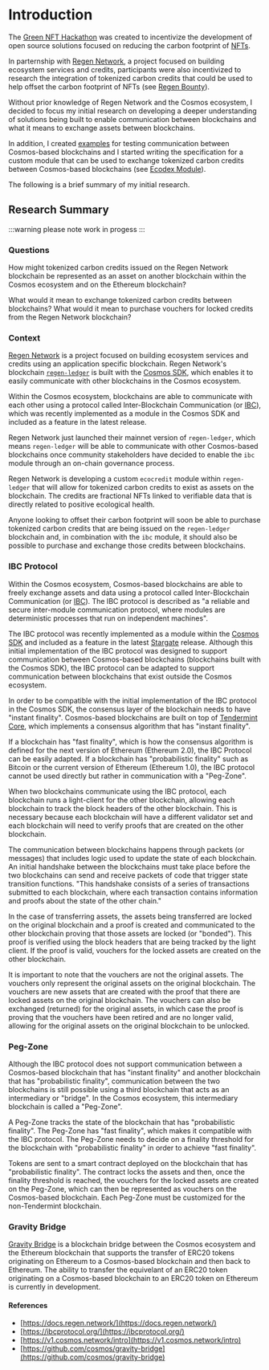 # Introduction

The [Green NFT Hackathon](https://gitcoin.co/hackathon/green-nft/onboard) was created to incentivize the development of open source solutions focused on reducing the carbon footprint of [NFTs](https://ethereum.org/en/nft/).

In parternship with [Regen Network](https://www.regen.network/), a project focused on building ecosystem services and credits, participants were also incentivized to research the integration of tokenized carbon credits that could be used to help offset the carbon footprint of NFTs (see [Regen Bounty](https://gitcoin.co/issue/GreenNFT/GreenNFTs/3/100025306)).

Without prior knowledge of Regen Network and the Cosmos ecosystem, I decided to focus my initial research on developing a deeper understanding of solutions being built to enable communication between blockchains and what it means to exchange assets between blockchains.

In addition, I created [examples](/development/testing/overview.html) for testing communication between Cosmos-based blockchains and I started writing the specification for a custom module that can be used to exchange tokenized carbon credits between Cosmos-based blockchains (see [Ecodex Module](/research/green-nft/ecodex-module.html)).

The following is a brief summary of my initial research.

## Research Summary

:::warning please note
work in progess
:::

### Questions

How might tokenized carbon credits issued on the Regen Network blockchain be represented as an asset on another blockchain within the Cosmos ecosystem and on the Ethereum blockchain?

What would it mean to exchange tokenized carbon credits between blockchains? What would it mean to purchase vouchers for locked credits from the Regen Network blockchain?

### Context

[Regen Network](https://www.regen.network/) is a project focused on building ecosystem services and credits using an application specific blockchain. Regen Network's blockchain [`regen-ledger`](https://github.com/regen-network/regen-ledger) is built with the [Cosmos SDK](https://github.com/cosmos/cosmos-sdk), which enables it to easily communicate with other blockchains in the Cosmos ecosystem.

Within the Cosmos ecosystem, blockchains are able to communicate with each other using a protocol called Inter-Blockchain Communication (or [IBC](https://ibcprotocol.org/)), which was recently implemented as a module in the Cosmos SDK and included as a feature in the latest release.

Regen Network just launched their mainnet version of `regen-ledger`, which means `regen-ledger` will be able to communicate with other Cosmos-based blockchains once community stakeholders have decided to enable the `ibc` module through an on-chain governance process.

Regen Network is developing a custom `ecocredit` module within `regen-ledger` that will allow for tokenized carbon credits to exist as assets on the blockchain. The credits are fractional NFTs linked to verifiable data that is directly related to positive ecological health.

Anyone looking to offset their carbon footprint will soon be able to purchase tokenized carbon credits that are being issued on the `regen-ledger` blockchain and, in combination with the `ibc` module, it should also be possible to purchase and exchange those credits between blockchains.

<!-- ### Proof-of-Stake

"99% lower carbon footprint"

"Cosmos blockchains use an efficient Proof-of-Stake (PoS) consensus algorithm for securing the network. This PoS algorithm reduces the Cosmos carbon footprint by more than 99% compared to Proof-of-Work blockchains like Bitcoin that has a carbon footprint roughly the size of Switzerland." -->

### IBC Protocol

<!-- *What is the IBC protocol?* -->

Within the Cosmos ecosystem, Cosmos-based blockchains are able to freely exchange assets and data using a protocol called Inter-Blockchain Communication (or [IBC](https://ibcprotocol.org/)). The IBC protocol is described as "a reliable and secure inter-module communication protocol, where modules are deterministic processes that run on independent machines".

The IBC protocol was recently implemented as a module within the [Cosmos SDK](https://github.com/cosmos/cosmos-sdk) and included as a feature in the latest [Stargate](https://stargate.cosmos.network/) release. Although this initial implementation of the IBC protocol was designed to support communication between Cosmos-based blockchains (blockchains built with the Cosmos SDK), the IBC protocol can be adapted to support communication between blockchains that exist outside the Cosmos ecosystem.

In order to be compatible with the initial implementation of the IBC protocol in the Cosmos SDK, the consensus layer of the blockchain needs to have "instant finality". Cosmos-based blockchains are built on top of [Tendermint Core](https://github.com/tendermint/tendermint), which implements a consensus algorithm that has "instant finality".

If a blockchain has "fast finality", which is how the consensus algorithm is defined for the next version of Ethereum (Ethereum 2.0), the IBC Protocol can be easily adapted. If a blockchain has "probabilistic finality" such as Bitcoin or the current version of Ethereum (Ethereum 1.0), the IBC protocol cannot be used directly but rather in communication with a "Peg-Zone".

<!-- #### How does it work? -->

When two blockchains communicate using the IBC protocol, each blockchain runs a light-client for the other blockchain, allowing each blockchain to track the block headers of the other blockchain. This is necessary because each blockchain will have a different validator set and each blockchain will need to verify proofs that are created on the other blockchain.

The communication between blockchains happens through packets (or messages) that includes logic used to update the state of each blockchain. An initial handshake between the blockchains must take place before the two blockchains can send and receive packets of code that trigger state transition functions. "This handshake consists of a series of transactions submitted to each blockchain, where each transaction contains information and proofs about the state of the other chain."

<!-- "The handshake serves to allow both chains to authenticate each other, ensure that they are using the correct identifiers, and prepare to send and receive packets safely." -->

In the case of transferring assets, the assets being transferred are locked on the original blockchain and a proof is created and communicated to the other blockchain proving that those assets are locked (or "bonded"). This proof is verified using the block headers that are being tracked by the light client. If the proof is valid, vouchers for the locked assets are created on the other blockchain.

It is important to note that the vouchers are not the original assets. The vouchers only represent the original assets on the original blockchain. The vouchers are new assets that are created with the proof that there are locked assets on the original blockchain. The vouchers can also be exchanged (returned) for the original assets, in which case the proof is proving that the vouchers have been retired and are no longer valid, allowing for the original assets on the original blockchain to be unlocked.

<!-- The minting and burning of tokens... -->

<!-- Each Cosmos-based blockchain has the option to connect to other Cosmos-based blockchains using the IBC protocol, which means it is important to only enable IBC with trusted blockchains. -->

<!-- "One idea is to connect each blockchain in the network with every other via direct IBC connections. The main problem with this approach is that the number of connections in the network grows quadratically with the number of blockchains. If there are 100 blockchains in the network and each needs to maintain an IBC connection with every other, that is 4950 connections. This quickly gets out of hand."

"To solve this, Cosmos proposes a modular architecture with two classes of blockchain: Hubs and Zones. Zones are regular heterogenous blockchains and Hubs are blockchains specifically designed to connect Zones together. When a Zone creates an IBC connection with a Hub, it can automatically access (i.e. send to and receive from) every other Zone that is connected to it. As a result, each Zone only needs to establish a limited number of connections with a restricted set of Hubs. Hubs also prevent double spending among Zones. This means that when a Zone receives a token from a Hub, it only needs to trust the origin Zone of this token and the Hub." -->

### Peg-Zone

Although the IBC protocol does not support communication between a Cosmos-based blockchain that has "instant finality" and another blockchain that has "probabilistic finality", communication between the two blockchains is still possible using a third blockchain that acts as an intermediary or "bridge". In the Cosmos ecosystem, this intermediary blockchain is called a "Peg-Zone".

A Peg-Zone tracks the state of the blockchain that has "probabilistic finality". The Peg-Zone has "fast finality", which makes it compatible with the IBC protocol. The Peg-Zone needs to decide on a finality threshold for the blockchain with "probabilistic finality" in order to achieve "fast finality".

Tokens are sent to a smart contract deployed on the blockchain that has "probabilistic finality". The contract locks the assets and then, once the finality threshold is reached, the vouchers for the locked assets are created on the Peg-Zone, which can then be represented as vouchers on the Cosmos-based blockchain. Each Peg-Zone must be customized for the non-Tendermint blockchain.

### Gravity Bridge

[Gravity Bridge](https://github.com/cosmos/gravity-bridge) is a blockchain bridge between the Cosmos ecosystem and the Ethereum blockchain that supports the transfer of ERC20 tokens originating on Ethereum to a Cosmos-based blockchain and then back to Ethereum. The ability to transfer the equivelant of an ERC20 token originating on a Cosmos-based blockchain to an ERC20 token on Ethereum is currently in development.

<!-- *How are assets exchanged using Gravity Bridge?* -->

<!-- "Backed by billions of dollars of ATOM staked on the Cosmos Hub, the Gravity Bridge will be the most secure, efficient, and decentralized cross chain bridge to Ethereum. It will enable Cosmos assets to flow into the Ethereum ecosystem as ERC-20 tokens and, conversely, native ERC-20 tokens to flow in the Cosmos ecosystem." -->

<!-- *How might Gravity Bridge be extended to support the purchasing of "eco credits"?* -->

#### References

- [https://docs.regen.network/](https://docs.regen.network/)
- [https://ibcprotocol.org/](https://ibcprotocol.org/)
- [https://v1.cosmos.network/intro](https://v1.cosmos.network/intro)
- [https://github.com/cosmos/gravity-bridge](https://github.com/cosmos/gravity-bridge)
